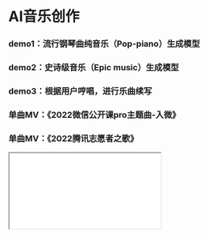 # AI音乐创作

### demo1：流行钢琴曲纯音乐（Pop-piano）生成模型
### demo2：史诗级音乐（Epic music）生成模型
### demo3：根据用户哼唱，进行乐曲续写
### 单曲MV：《2022微信公开课pro主题曲-入微》
### 单曲MV：《2022腾讯志愿者之歌》
<iframe src="./video/volunteer.mov"/>




You can use the [editor on GitHub](https://github.com/zhangjcqq/jinchao.github.io/edit/gh-pages/index.md) to maintain and preview the content for your website in Markdown files.

Whenever you commit to this repository, GitHub Pages will run [Jekyll](https://jekyllrb.com/) to rebuild the pages in your site, from the content in your Markdown files.

### Markdown

Markdown is a lightweight and easy-to-use syntax for styling your writing. It includes conventions for

```markdown
Syntax highlighted code block

# Header 1
## Header 2
### Header 3

- Bulleted
- List

1. Numbered
2. List

**Bold** and _Italic_ and `Code` text

[Link](url) and ![Image](src)
```

For more details see [Basic writing and formatting syntax](https://docs.github.com/en/github/writing-on-github/getting-started-with-writing-and-formatting-on-github/basic-writing-and-formatting-syntax).

### Jekyll Themes

Your Pages site will use the layout and styles from the Jekyll theme you have selected in your [repository settings](https://github.com/zhangjcqq/jinchao.github.io/settings/pages). The name of this theme is saved in the Jekyll `_config.yml` configuration file.

### Support or Contact

Having trouble with Pages? Check out our [documentation](https://docs.github.com/categories/github-pages-basics/) or [contact support](https://support.github.com/contact) and we’ll help you sort it out.

